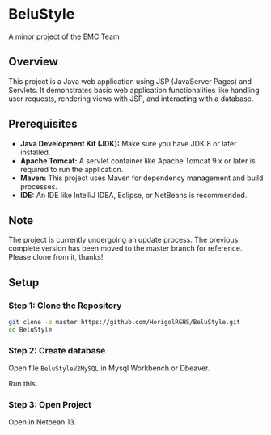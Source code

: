 # BeluStyle
A minor project of the EMC Team

## Overview
This project is a Java web application using JSP (JavaServer Pages) and Servlets. It demonstrates basic web application functionalities like handling user requests, rendering views with JSP, and interacting with a database. 

## Prerequisites
- **Java Development Kit (JDK):** Make sure you have JDK 8 or later installed.
- **Apache Tomcat:** A servlet container like Apache Tomcat 9.x or later is required to run the application.
- **Maven:** This project uses Maven for dependency management and build processes.
- **IDE:** An IDE like IntelliJ IDEA, Eclipse, or NetBeans is recommended.

## Note
The project is currently undergoing an update process. The previous complete version has been moved to the master branch for reference. Please clone from it, thanks!

## Setup

### Step 1: Clone the Repository
```bash
git clone -b master https://github.com/HorigolRGHS/BeluStyle.git
cd BeluStyle
```
### Step 2: Create database
Open file `BeluStyleV2MySQL` in Mysql Workbench or Dbeaver.

Run this.
### Step 3: Open Project
Open in Netbean 13.


